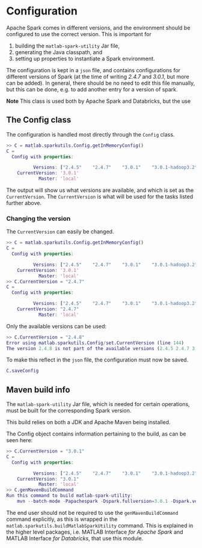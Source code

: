 # Configuration

Apache Spark comes in different versions, and the environment should be
configured to use the correct version. This is important for

1. building the `matlab-spark-utility` Jar file,
2. generating the Java classpath, and
3. setting up properties to instantiate a Spark environment.

The configuration is kept in a `json` file, and contains configurations for
different versions of Spark (at the time of writing *2.4.7* and *3.0.1*, but
more can be added). In general, there should be no need to edit this file
manually, but this can be done, e.g. to add another entry for a version of spark.

**Note** This class is used both by Apache Spark and Databricks, but the use


## The Config class

The configuration is handled most directly through the `Config` class.

```matlab
>> C = matlab.sparkutils.Config.getInMemoryConfig()
C = 
  Config with properties:

          Versions: ["2.4.5"    "2.4.7"    "3.0.1"    "3.0.1-hadoop3.2"]
    CurrentVersion: '3.0.1'
            Master: 'local'
```

The output will show us what versions are available, and which is set
as the `CurrentVersion`. The `CurrentVersion` is what will be used for the tasks
listed further above.

### Changing the version
The `CurrentVersion` can easily be changed.

```matlab
>> C = matlab.sparkutils.Config.getInMemoryConfig()
C = 
  Config with properties:

          Versions: ["2.4.5"    "2.4.7"    "3.0.1"    "3.0.1-hadoop3.2"]
    CurrentVersion: '3.0.1'
            Master: 'local'
>> C.CurrentVersion = "2.4.7"
C = 
  Config with properties:

          Versions: ["2.4.5"    "2.4.7"    "3.0.1"    "3.0.1-hadoop3.2"]
    CurrentVersion: "2.4.7"
            Master: 'local'
```

Only the available versions can be used:
```matlab
>> C.CurrentVersion = "2.4.8"
Error using matlab.sparkutils.Config/set.CurrentVersion (line 144)
The version 2.4.8 is not part of the available versions (2.4.5 2.4.7 3.0.1 3.0.1-hadoop3.2 )
```
To make this reflect in the `json` file, the configuration must now be saved.

```matlab
C.saveConfig
```

## Maven build info
The `matlab-spark-utility` Jar file, which is needed for certain operations,
must be built for the corresponding Spark version.

This build relies on both a JDK and Apache Maven being installed.

The Config object contains information pertaining to the build, as can be seen here:
```matlab
>> C.CurrentVersion = "3.0.1"
C = 
  Config with properties:

          Versions: ["2.4.5"    "2.4.7"    "3.0.1"    "3.0.1-hadoop3.2"]
    CurrentVersion: "3.0.1"
            Master: 'local'
>> C.genMavenBuildCommand
Run this command to build matlab-spark-utility:
	mvn --batch-mode -Papachespark -Dspark.fullversion=3.0.1 -Dspark.version=3.0.1 -Dspark.major.version=3.x -Dscala.version=2.12.10 -Dscala.compat.version=2.12 -Dhadoop.version=2.7.4 clean package    
```

The end user should not be required to use the `genMavenBuildCommand` command explicitly, as this
is wrapped in the `matlab.sparkutils.buildMatlabSparkUtility` command. This is explained in the 
higher level packages,
i.e. MATLAB Interface *for Apache Spark* and MATLAB Interface *for Databricks*,
that use this module.

[//]: #  (Copyright 2020-2022 The MathWorks, Inc.)

